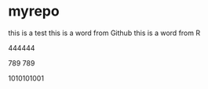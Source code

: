 # myrepo
this is a test
this is a word from Github
this is a word from R


444444



789
789


1010101001
